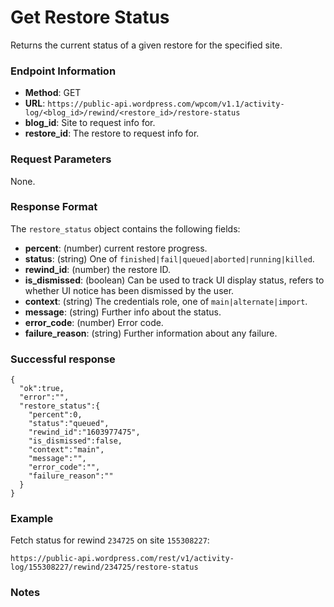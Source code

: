 # Get Restore Status

Returns the current status of a given restore for the specified site.

### Endpoint Information

- __Method__: GET
- __URL__: `https://public-api.wordpress.com/wpcom/v1.1/activity-log/<blog_id>/rewind/<restore_id>/restore-status`
- __blog_id__: Site to request info for.
- __restore_id__: The restore to request info for.

### Request Parameters

None.

### Response Format

The `restore_status` object contains the following fields:
- __percent__: (number) current restore progress.
- __status__: (string) One of `finished|fail|queued|aborted|running|killed`.
- __rewind_id__: (number) the restore ID.
- __is_dismissed__: (boolean) Can be used to track UI display status, refers to whether UI notice has been dismissed by the user.
- __context__: (string) The credentials role, one of `main|alternate|import`.
- __message__: (string) Further info about the status.
- __error_code__: (number) Error code.
- __failure_reason__: (string) Further information about any failure.

### Successful response

```
{
  "ok":true,
  "error":"",
  "restore_status":{
    "percent":0,
    "status":"queued",
    "rewind_id":"1603977475",
    "is_dismissed":false,
    "context":"main",
    "message":"",
    "error_code":"",
    "failure_reason":""
  }
}
```

### Example

Fetch status for rewind `234725` on site `155308227`:

`https://public-api.wordpress.com/rest/v1/activity-log/155308227/rewind/234725/restore-status`

### Notes
